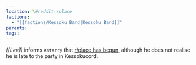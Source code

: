 ```yaml
---
location: \#reddit-rplace
factions:
  - "[[factions/Kessoku Band|Kessoku Band]]"
parents: 
tags: 
---
```

*[[Lee]]* informs `#starry` that [r/place has begun,](https://discord.com/channels/1093664259273130084/1093664259273130087/1131580815290159154) although he does not realise he is late to the party in Kessokucord.
